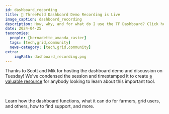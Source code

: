 ```yaml
---
id: dashboard_recording
title: 👀 ThreeFold Dashboard Demo Recording is Live
image_caption: dashboard_recording
description: How, why, and for what do I use the TF Dashboard? Click here for a  demo by Scott & Mik.
date: 2024-04-25
taxonomies:
  people: [bernadette_amanda_caster]
  tags: [tech,grid,community]
  news-category: [tech,grid,community]
extra:
    imgPath: dashboard_recording.png
---
```


Thanks to Scott and Mik for hosting the dashboard demo and discussion on Tuesday! We've condensed the session and timestamped it to create [a valuable resource](https://youtu.be/pGXDfpaISb8) for anybody looking to learn about this important tool.

<br/>

Learn how the dashboard functions, what it can do for farmers, grid users, and others, how to find support, and more.

